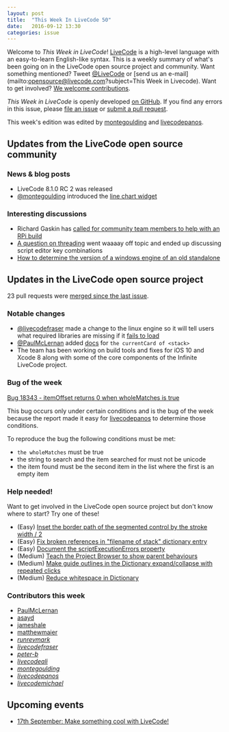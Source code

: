 ```yaml
---
layout: post
title:  "This Week In LiveCode 50"
date:   2016-09-12 13:30
categories: issue
---
```


Welcome to *This Week in LiveCode*!  [LiveCode](https://livecode.com/) is a
high-level language with an easy-to-learn English-like syntax.  This is a
weekly summary of what's been going on in the LiveCode open source project and
community.  Want something mentioned?  Tweet
[@LiveCode](https://twitter.com/LiveCode) or
[send us an e-mail](mailto:opensource@livecode.com?subject=This Week in Livecode).
Want to get involved?
[We welcome contributions](https://github.com/livecode/livecode).

*This Week in LiveCode* is openly developed
[on GitHub](https://github.com/livecode/this-week-in-livecode).
If you find any errors in this issue, please
[file an issue](https://github.com/livecode/this-week-in-livecode/issues) or
[submit a pull request](https://github.com/livecode/this-week-in-livecode/pulls).

This week's edition was edited by [montegoulding](https://github.com/montegoulding)
and [livecodepanos](https://github.com/livecodepanos).

## Updates from the LiveCode open source community

### News & blog posts

* LiveCode 8.1.0 RC 2 was released
* [@montegoulding](https://github.com/montegoulding) introduced the
[line chart widget](https://livecode.com/livecode-widgets-the-line-chart/)

### Interesting discussions

* Richard Gaskin has [called for community team members to help with an RPi build](http://forums.livecode.com/viewtopic.php?f=76&t=27912)
* [A question on threading](http://lists.runrev.com/pipermail/use-livecode/2016-September/thread.html#230525)
went waaaay off topic and ended up discussing script editor key
combinations
* [How to determine the version of a windows engine of an old standalone](http://lists.runrev.com/pipermail/use-livecode/2016-September/thread.html#230426)

## Updates in the LiveCode open source project

23 pull requests were [merged since the last issue](https://github.com/search?utf8=%E2%9C%93&q=org%3Alivecode+is%3Apublic+is%3Apr+is%3Amerged+merged%3A2016-09-05..2016-09-11&type=Issues&ref=searchresults).

### Notable changes

* [@livecodefraser](https://github.com/livecodefraser) made a change to
the linux engine so it will tell users what required libraries are
missing if it [fails to load](https://github.com/livecode/livecode/pull/4453)
* [@PaulMcLernan](https://github.com/PaulMcLernan) added 
[docs](https://github.com/livecode/livecode/pull/4408) for 
`the currentCard of <stack>` 
* The team has been working on build tools and fixes for iOS 10 and
Xcode 8 along with some of the core components of the Infinite LiveCode
project.

### Bug of the week

[Bug 18343 - itemOffset returns 0 when wholeMatches is true](http://quality.livecode.com/show_bug.cgi?id=18343)

This bug occurs only under certain conditions and is the bug of the week
because the report made it easy for [livecodepanos](https://github.com/livecodepanos)
to determine those conditions.

To reproduce the bug the following conditions must be met:

- `the wholeMatches` must be true
- the string to search and the item searched for must not be unicode
- the item found must be the second item in the list where the first is
an empty item

### Help needed!

Want to get involved in the LiveCode open source project but don't know where
to start?  Try one of these!

- (Easy) [Inset the border path of the segmented control by the stroke width / 2 ](http://quality.livecode.com/show_bug.cgi?id=18319)
- (Easy) [Fix broken references in "filename of stack" dictionary entry](http://quality.livecode.com/show_bug.cgi?id=18297)
- (Easy) [Document the scriptExecutionErrors property](http://quality.livecode.com/show_bug.cgi?id=18147)
- (Medium) [Teach the Project Browser to show parent behaviours](http://quality.livecode.com/show_bug.cgi?id=18176)
- (Medium) [Make guide outlines in the Dictionary expand/collapse with repeated clicks](http://quality.livecode.com/show_bug.cgi?id=18184)
- (Medium) [Reduce whitespace in Dictionary](http://quality.livecode.com/show_bug.cgi?id=18278)

### Contributors this week

- [PaulMcLernan](https://github.com/PaulMcLernan)
- [asayd](https://github.com/asayd)
- [jameshale](https://github.com/jameshale)
- [matthewmaier](https://github.com/matthewmaier)
- *[runrevmark](https://github.com/runrevmark)*
- *[livecodefraser](https://github.com/livecodefraser)*
- *[peter-b](https://github.com/peter-b)*
- *[livecodeali](https://github.com/livecodeali)*
- *[montegoulding](https://github.com/montegoulding)*
- *[livecodepanos](https://github.com/livecodepanos)*
- *[livecodemichael](https://github.com/livecodemichael)*

## Upcoming events

* [17th September: Make something cool with LiveCode!](http://www.meetup.com/The-THINQTANQ-Events-Meetups-and-More-in-Plymouth/events/226749341/)
